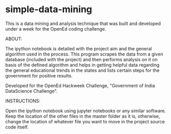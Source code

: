# simple-data-mining
This is a data mining and analysis technique that was built and developed under a week for the OpenEd coding challenge.

ABOUT:

The ipython notebook is detailed with the project aim and the general algorithm used in the process.
This program scrapes the data from a given database (included with the project) and then performs analysis on it on basis of the defined algorithm and helps in getting helpful data regarding the general educational trends in the states and lists certain steps for the government for positive results.


Developed for the OpenEd Hackweek Challenge, "Government of India DataScience Challenge".

INSTRUCTIONS:

Open the ipython notebook using jupyter notebooks or any similar software. Keep the location of the other files in the master folder as it is, otherwise, change the location of whatever file you want to move in the project source code itself.
